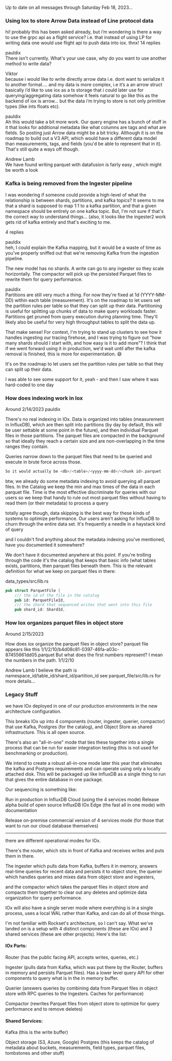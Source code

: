
Up to date on all messages through Saturday Feb 18, 2023...

### Using Iox to store Arrow Data instead of Line protocol data

hi! probably this has been asked already, but i’m wondering is there a way to use the grpc api as a flight service? i.e. that instead of using LP for writing data one would use flight api to push data into iox. thnx!
14 replies

pauldix   
There isn't currently. What's your use case, why do you want to use another method to write data?

Viktor   
because i would like to write directly arrow data i.e. dont want to serialize it to another format…. and my data is more complex, i.e it’s a an arrow struct
basically i’d like to use iox as a ts storage that i could later use for querying/aggregating data somehow it feels natural to go like this as the backend of iox is arrow… but the data i’m trying to store is not only primitive types (like ints floats etc).

pauldix   
Ah this would take a bit more work. Our query engine has a bunch of stuff in it that looks for additional metadata like what columns are tags and what are fields. So posting just Arrow data might be a bit tricky. Although it is on the roadmap to build out a V3 API, which would have a different data model than measurements, tags, and fields (you'd be able to represent that in it). That's still quite a ways off though.

Andrew Lamb   
We have found writing parquet with datafusion is fairly easy , which might be worth a look

### Kafka is being removed from the Ingester pipeline

I was wondering if someone could provide a high-level of what the relationship is between shards, partitions, and kafka topics? It seems to me that a shard is supposed to map 1:1 to a kafka partition, and that a given namespace should be entirely on one kafka topic. But, I'm not sure if that's the correct way to understand things... (also, it looks like the ingester2 work gets rid of kafka entirely and that's exciting to me.

4 replies

pauldix   
heh, I could explain the Kafka mapping, but it would be a waste of time as you've properly sniffed out that we're removing Kafka from the ingestion pipeline.

The new model has no shards. A write can go to any ingester so they scale horizontally. The compactor will pick up the persisted Parquet files to rewrite them for query performance.

pauldix   
Partitions are still very much a thing. For now they're fixed at 1d (YYYY-MM-DD) within each table (measurement). It's on the roadmap to let users set the partition rules per table so that they can split up their data. Partitioning is useful for splitting up chunks of data to make query workloads faster. Partitions get pruned from query execution during planning time. They'll likely also be useful for very high throughput tables to split the data up.

That make sense! For context, I'm trying to stand up clusters to see how it handles ingesting our tracing firehose, and I was trying to figure out "how many shards should I start with, and how easy is it to add more"?
I think that if we went forward using it in production, we'd wait until after the kafka removal is finished, this is more for experimentation. :smile:

It's on the roadmap to let users set the partition rules per table so that they can split up their data.

I was able to see some support for it, yeah - and then I saw where it was hard-coded to one day

### How does indexing work in Iox

Around 2/14/2023
pauldix

There's no real indexing in IOx. Data is organized into tables (measurement in InfluxDB), which are then split into partitions (by day by default, this will be user settable at some point in the future), and then individual Parquet files in those partitions. The parquet files are compacted in the background so that ideally they reach a certain size and are non-overlapping in the time ranges they contain.

Queries narrow down to the parquet files that need to be queried and execute in brute force across those.

```rust
So it would actually be <db>/<table>/<yyyy-mm-dd>/<chunk id>.parquet
```

btw, we already do some metadata indexing to avoid querying all parquet files. In the Catalog we keep the min and max times of the data in each parquet file. Time is the most effective discriminate for queries with our users so we keep that handy to rule out most parquet files without having to read them (or their metadata) to process a query

totally agree though, data skipping is the best way for these kinds of systems to optimize performance. Our users aren't asking for InfluxDB to churn through the entire data set. It's frequently a needle in a haystack kind of query

and I couldn't find anything about the metadata indexing you've mentioned, have you documented it somewhere?

We don't have it documented anywhere at this point. If you're trolling through the code it's the catalog that keeps that basic info (what tables exists, partitions, then parquet files beneath them. This is the relevant definition for what we keep on parquet files in there:

data_types/src/lib.rs

```rust
pub struct ParquetFile {
    /// the id of the file in the catalog
    pub id: ParquetFileId,
    /// the shard that sequenced writes that went into this file
    pub shard_id: ShardId,
```

### How Iox organizes parquet files in object store
Around 2/15/2023

How does iox organize the parquet files in object store? parquet file appears like this 1/1/2/10/b4d08c81-0397-46fa-a03c-87455661dd05.parquet
But what does the first numbers represent? I mean the numbers in the path. 1/1/2/10

Andrew Lamb
I believe the path is
namespace_id/table_id/shard_id/partition_id
see parquet_file/src/lib.rs for more details...

### Legacy Stuff

we have IOx deployed in one of our production environments in the new architecture configuration.

This breaks IOx up into 4 components (router, ingester, querier, compactor) that use Kafka, Postgres (for the catalog), and Object Store as shared infrastructure. This is all open source.

There's also an "all-in-one" mode that ties these together into a single process that can be run for easier integration testing (this is not used for benchmarking or production).

We intend to create a robust all-in-one mode later this year that eliminates the kafka and Postgres requirements and can operate using only a locally attached disk. This will be packaged up like InfluxDB as a single thing to run that gives the entire database in one package.

Our sequencing is something like:

Run in production in InfluxDB Cloud (using the 4 services mode)
Release alpha build of open source InfluxDB IOx Edge (the fast all in one mode) with documentation

Release on-premise commercial version of 4 services mode (for those that want to run our cloud database themselves)

<hr>

there are different operational modes for IOx.

There's the router, which sits in front of Kafka and receives writes and puts them in there.

The ingester which pulls data from Kafka, buffers it in memory, answers real-time queries for recent data and persists it to object store, the querier which handles queries and mixes data from object store and ingesters,

and the compactor which takes the parquet files in object store and compacts them together to clear out any deletes and optimize data organization for query performance.

IOx will also have a single server mode where everything is in a single process, uses a local WAL rather than Kafka, and can do all of those things.


I'm not familiar with Rockset's architecture, so I can't say. What we've landed on is a setup with 4 distinct components (these are IOx) and 3 shared services (these are other projects). Here's the list:

#### IOx Parts:

Router (has the public facing API, accepts writes, queries, etc.)

Ingester (pulls data from Kafka, which was put there by the Router, buffers in memory and persists Parquet files). Has a lower level query API for other components to query what is in the in memory buffer.

Querier (answers queries by combining data from Parquet files in object store with RPC queries to the Ingesters. Caches for performance)

Compactor (rewrites Parquet files from object store to optimize for query performance and to remove deletes)

#### Shared Services:

Kafka (this is the write buffer)

Object storage (S3, Azure, Google)
Postgres (this keeps the catalog of metadata about buckets, measurements, field types, parquet files, tombstones and other stuff)
